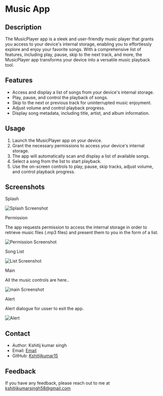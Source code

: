 
# Music App

## Description

The MusicPlayer app is a sleek and user-friendly music player that grants you access to your device's internal storage, enabling you to effortlessly explore and enjoy your favorite songs. With a comprehensive list of features, including play, pause, skip to the next track, and more, the MusicPlayer app transforms your device into a versatile music playback tool.

## Features

- Access and display a list of songs from your device's internal storage.
- Play, pause, and control the playback of songs.
- Skip to the next or previous track for uninterrupted music enjoyment.
- Adjust volume and control playback progress.
- Display song metadata, including title, artist, and album information.

## Usage

1. Launch the MusicPlayer app on your device.
2. Grant the necessary permissions to access your device's internal storage.
3. The app will automatically scan and display a list of available songs.
4. Select a song from the list to start playback.
5. Use the on-screen controls to play, pause, skip tracks, adjust volume, and control playback progress.


## Screenshots

Splash  

![Splash Screenshot](https://github.com/Kshitijkumar15/Music/blob/main/Splashscreen.jpg)

Permission 

The app requests permission to access the internal storage in order to retrieve music files (.mp3 files) and present them to you in the form of a list.

![Permission Screenshot](https://github.com/Kshitijkumar15/Music/blob/main/Permission.png)

Song List 

![List Screenshot](https://github.com/Kshitijkumar15/Music/blob/main/Songlist.jpg)

Main 

All the music controls are here..

![main Screenshot](https://github.com/Kshitijkumar15/Music/blob/main/MainPage.jpg)

Alert 

Alert dialogue for usser to exit the app.

![Alert](https://github.com/Kshitijkumar15/Music/blob/main/Quit.jpg)


## Contact

- Author: Kshitij kumar singh
- Email: [Email](kshitijkumarsingh58@gmail.com)
- GitHub: [Kshitijkumar15](https://github.com/kshitijkumar15)


## Feedback

If you have any feedback, please reach out to me at kshitijkumarsingh58@gmail.com



